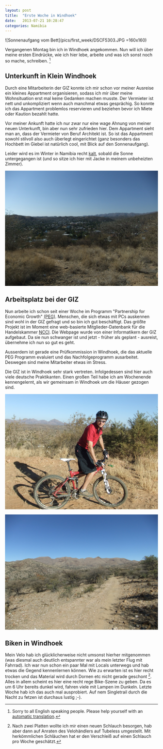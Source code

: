 ```yaml
---
layout: post
title:  "Erste Woche in Windhoek"
date:   2013-07-21 10:28:47
categories: Namibia
---
```


![Sonnenaufgang vom Bett](pics/first_week/DSCF5303.JPG =160x160)

Vergangenen Montag bin ich in Windhoek angekommen. Nun will ich über meine ersten Eindrücke, wie ich hier lebe, arbeite und was ich sonst noch so mache, schreiben. [^1]

## Unterkunft in Klein Windhoek

Durch eine Mitarbeiterin der GIZ konnte ich mir schon vor meiner Ausreise ein kleines Appartment organisieren, sodass ich mir über meine Wohnsituation erst mal keine Gedanken machen musste. 
Der Vermieter ist nett und unkompliziert wenn auch manchmal etwas gesprächig. So konnte ich das Appartment problemlos reservieren und beziehen bevor ich Miete oder Kaution bezahlt hatte.

Vor meiner Ankunft hatte ich nur zwar nur eine wage Ahnung von meiner neuen Unterkunft, bin aber nun sehr zufrieden hier. Dem Appartment sieht man an, dass der Vermieter von Beruf Architekt ist. So ist das Appartment sowohl stilvoll also auch überlegt eingerichtet (ganz besonders das Hochbett im Giebel ist natürlich cool, mit Blick auf den Sonnenaufgang). 

Leider wird es im Winter in Namibia recht [kalt](http://www.wetter.net/cgi-bin/wetter-net3/wetter-stadt-graph.pl?IDM=0&ID=9476&ALIAS=Windhoek&ID2=0&REGIO=0), sobald die Sonne untergegangen ist (und so sitze ich hier mit Jacke in meinem unbeheizten Zimmer).

![Klein-Windhoek](pics/first_week/DSCF5334.JPG)

## Arbeitsplatz bei der GIZ

Nun arbeite ich schon seit einer Woche im Programm "Partnership for Economic Growth" [(PEG)](http://www.giz.de/themen/en/16992.htm). Menschen, die sich etwas mit PCs auskennen sind wohl in der GIZ gefragt und so bin ich gut beschäftigt. Das größte Projekt ist im Moment eine web-basierte Mitglieder-Datenbank für die Handelskammer [NCCI](http://www.ncci.org.na/). Die Webpage wurde von einer Informatikern der GIZ aufgebaut. Da sie nun schwanger ist und jetzt - früher als geplant - ausreist, übernehme ich nun so gut es geht.

Ausserdem ist gerade eine Prüfkommission in Windhoek, die das aktuelle PEG Programm evaluiert und das Nachfolgeprogramm ausarbeitet. Deswegen sind meine Mitarbeiter etwas im Stress.

Die GIZ ist in Windhoek sehr stark vertreten. Infolgedessen sind hier auch viele deutsche Praktikanten. Einen großen Teil habe ich am Wochenende kennengelernt, als wir gemeinsam in Windhoek um die Häuser gezogen sind. 

![Biken auf Schotterpiste](pics/first_week/DSCF5382.JPG)

![Berge und Singletrail um Windhoek](pics/first_week/DSCF5393.JPG)

## Biken in Windhoek

Mein Velo hab ich glücklicherweise nicht umsonst hierher mitgenommen (was diesmal auch deutlich entspannter war als mein letzter Flug mit Fahrrad). Ich war nun schon ein paar Mal mit Locals unterwegs und hab etwas die Gegend kennenlernen können. Wie zu erwarten ist es hier recht trocken und das Material wird durch Dornen etc nicht gerade geschont [^2].
Alles in allem scheint es hier eine recht rege Bike-Szene zu geben. Da es um 6 Uhr bereits dunkel wird, fahren viele mit Lampen im Dunkeln. Letzte Woche hab ich das auch mal ausprobiert. Auf nem Singletrail durch die Nacht zu fetzen ist durchaus lustig ;-).

[^1]: Sorry to all English speaking people. Please help yourself with an [automatic translation](http://translate.google.com).
[^2]: Nach zwei Platten wollte ich mir einen neuen Schlauch besorgen, hab aber dann auf Anraten des Velohändlers auf Tubeless umgestellt. Mit herkömmlichen Schläuchen hat er den Verschleiß auf einen Schlauch pro Woche geschätzt.
</div>

